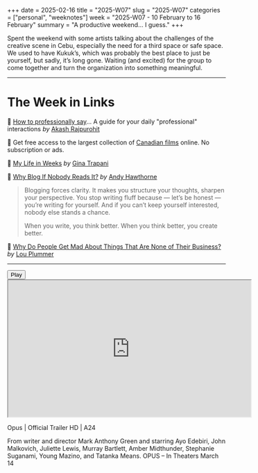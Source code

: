 +++
date = 2025-02-16
title = "2025-W07"
slug = "2025-W07"
categories = ["personal", "weeknotes"]
week = "2025-W07 - 10 February to 16 February"
summary = "A productive weekend... I guess."
+++

Spent the weekend with some artists talking about the challenges of the creative scene in Cebu, especially the need for a third space or safe space. We used to have Kukuk’s, which was probably the best place to just be yourself, but sadly, it’s long gone. Waiting (and excited) for the group to come together and turn the organization into something meaningful.

---

# The Week in Links

🔗 [How to professionally say](https://howtoprofessionallysay.akashrajpurohit.com/?ref=krabf.com)... A guide for your daily "professional" interactions *by* [Akash Rajpurohit](https://akashrajpurohit.com/?ref=krabf.com)

🔗 Get free access to the largest collection of [Canadian films](https://www.nfb.ca/?ref=krabf.com) online. No subscription or ads.

🔗 [My Life in Weeks](https://weeks.ginatrapani.org/?ref=krabf.com) *by* [Gina Trapani](https://ginatrapani.org/?ref=krabf.com)

🔗 [Why Blog If Nobody Reads It?](https://andysblog.uk/why-blog-if-nobody-reads-it/?ref=krabf.com) *by* [Andy Hawthorne](https://andyhawthorne.uk/?ref=krabf.com)

> Blogging forces clarity. It makes you structure your thoughts, sharpen your perspective. You stop writing fluff because — let’s be honest — you’re writing for yourself. And if you can’t keep yourself interested, nobody else stands a chance.
> 
> When you write, you think better. When you think better, you create better.

🔗 [Why Do People Get Mad About Things That Are None of Their Business?](https://louplummer.lol/not-your-business/?ref=krabf.com) *by* [Lou Plummer](https://louplummer.lol/?ref=krabf.com)

---

<lite-youtube videoid="5owo-kbx8X0" style="background-image: url(&quot;https://i.ytimg.com/vi/5owo-kbx8X0/hqdefault.jpg&quot;);" class="lyt-activated"><button type="button" class="lty-playbtn"><span class="lyt-visually-hidden">Play</span></button><iframe width="560" height="315" title="Play" allow="accelerometer; autoplay; encrypted-media; gyroscope; picture-in-picture" allowfullscreen="" src="https://www.youtube-nocookie.com/embed/5owo-kbx8X0?autoplay"></iframe></lite-youtube>

Opus | Official Trailer HD | A24

From writer and director Mark Anthony Green and starring Ayo Edebiri, John Malkovich, Juliette Lewis, Murray Bartlett, Amber Midthunder, Stephanie Suganami, Young Mazino, and Tatanka Means. OPUS – In Theaters March 14